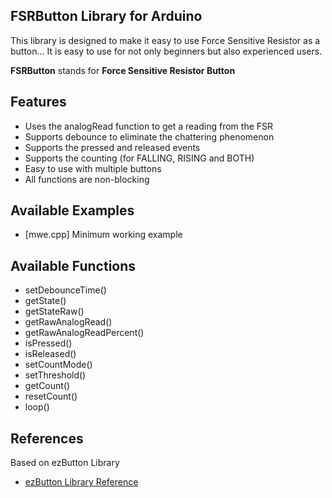 ## FSRButton Library for Arduino
This library is designed to make it easy to use Force Sensitive Resistor as a button..​. It is easy to use for not only beginners but also experienced users.

__FSRButton__ stands for __Force Sensitive Resistor Button__

Features
----------------------------
* Uses the analogRead function to get a reading from the FSR
* Supports debounce to eliminate the chattering phenomenon
* Supports the pressed and released events
* Supports the counting (for FALLING, RISING and BOTH)
* Easy to use with multiple buttons
* All functions are non-blocking

Available Examples
----------------------------
* [mwe.cpp] Minimum working example

Available Functions
----------------------------
* setDebounceTime()
* getState()
* getStateRaw()
* getRawAnalogRead()
* getRawAnalogReadPercent()
* isPressed()
* isReleased()
* setCountMode()
* setThreshold()
* getCount()
* resetCount()
* loop()

References
----------------------------
Based on ezButton Library
* [ezButton Library Reference](https://arduinogetstarted.com/tutorials/arduino-button-library)
